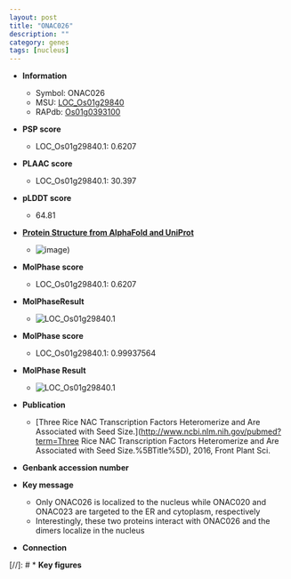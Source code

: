 ```yaml
---
layout: post
title: "ONAC026"
description: ""
category: genes
tags: [nucleus]
---
```


* **Information**  
    + Symbol: ONAC026  
    + MSU: [LOC_Os01g29840](http://rice.plantbiology.msu.edu/cgi-bin/ORF_infopage.cgi?orf=LOC_Os01g29840)  
    + RAPdb: [Os01g0393100](http://rapdb.dna.affrc.go.jp/viewer/gbrowse_details/irgsp1?name=Os01g0393100)  

* **PSP score**  
    + LOC_Os01g29840.1: 0.6207 

* **PLAAC score**  
    + LOC_Os01g29840.1: 30.397 

* **pLDDT score**
    + 64.81

* **[Protein Structure from AlphaFold and UniProt](https://www.uniprot.org/uniprotkb/Q5VNK1/entry#structure)**
    + ![image](https://ricepsp.github.io/images/Q5/AF-Q5VNK1-F1.png))

* **MolPhase score**
    + LOC_Os01g29840.1: 0.6207

* **MolPhaseResult**
    + ![LOC_Os01g29840.1](https://ricepsp.github.io/pictures/LOC_Os01g/LOC_Os01g29840.1.png)

* **MolPhase score**
    + LOC_Os01g29840.1: 0.99937564

* **MolPhase Result**
    + ![LOC_Os01g29840.1](https://304243504.github.io/Pictures/LOC_Os01g/LOC_Os01g29840.1.png)

* **Publication**  
    + [Three Rice NAC Transcription Factors Heteromerize and Are Associated with Seed Size.](http://www.ncbi.nlm.nih.gov/pubmed?term=Three Rice NAC Transcription Factors Heteromerize and Are Associated with Seed Size.%5BTitle%5D), 2016, Front Plant Sci.

* **Genbank accession number**  

* **Key message**  
    + Only ONAC026 is localized to the nucleus while ONAC020 and ONAC023 are targeted to the ER and cytoplasm, respectively
    + Interestingly, these two proteins interact with ONAC026 and the dimers localize in the nucleus

* **Connection**  

[//]: # * **Key figures**  


